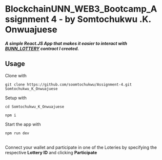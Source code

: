# BlockchainUNN_WEB3_Bootcamp_Assignment 4 - by Somtochukwu .K. Onwuajuese
##### A simple React.JS App that makes it easier to interact with <a href="https://sepolia.etherscan.io/address/0x6094ccab2a4e2acb515a3f77bed9c2699fbe9107#code" target="blanc">BUNN_LOTTERY</a> contract I created.

## Usage
Clone with 
```shell 
git clone https://github.com/soomtochukwu/Assignment-4.git Somtochukwu_K_Onwuajuese
```

Setup with 
```shell
cd Somtochukwu_K_Onwuajuese
```
```shell
npm i
```
 
Start the app with 
```shell 
npm run dev
``` 
<br>
Connect your wallet and participate in one of the Loteries by specifying the respective <strong>Lottery ID</strong> and clicking <strong>Participate</strong>
